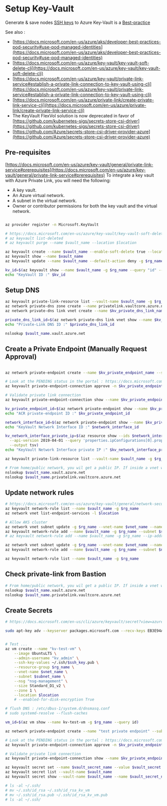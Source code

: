 # Setup Key-Vault

Generate & save nodes [SSH keys](https://docs.microsoft.com/en-us/azure/aks/ssh) to Azure Key-Vault is a [Best-practice](https://github.com/Azure/k8s-best-practices/blob/master/Security_securing_a_cluster.md#securing-host-access)


See also :
- [https://docs.microsoft.com/en-us/azure/aks/developer-best-practices-pod-security#use-pod-managed-identities](https://docs.microsoft.com/en-us/azure/aks/developer-best-practices-pod-security#use-pod-managed-identities)
- [https://docs.microsoft.com/en-us/azure/key-vault/key-vault-soft-delete-cli](https://docs.microsoft.com/en-us/azure/key-vault/key-vault-soft-delete-cli)
- [https://docs.microsoft.com/en-us/azure/key-vault/private-link-service#establish-a-private-link-connection-to-key-vault-using-cli](https://docs.microsoft.com/en-us/azure/key-vault/private-link-service#establish-a-private-link-connection-to-key-vault-using-cli)
- [https://docs.microsoft.com/en-us/azure/private-link/create-private-link-service-cli](https://docs.microsoft.com/en-us/azure/private-link/create-private-link-service-cli)
- The KeyVault FlexVol solution is now deprecated in favor of [https://github.com/kubernetes-sigs/secrets-store-csi-driver](https://github.com/kubernetes-sigs/secrets-store-csi-driver)
- [https://github.com/Azure/secrets-store-csi-driver-provider-azure](https://github.com/Azure/secrets-store-csi-driver-provider-azure)

## Pre-requisites

[https://docs.microsoft.com/en-us/azure/key-vault/general/private-link-service#prerequisites](https://docs.microsoft.com/en-us/azure/key-vault/general/private-link-service#prerequisites)
To integrate a key vault with Azure Private Link, you will need the following:
- A key vault.
- An Azure virtual network.
- A subnet in the virtual network.
- Owner or contributor permissions for both the key vault and the virtual network.

```sh

az provider register -n Microsoft.KeyVault

# https://docs.microsoft.com/en-us/azure/key-vault/key-vault-soft-delete-cli
# az keyvault list-deleted
# az keyvault purge --name $vault_name --location $location

az keyvault create --name $vault_name --enable-soft-delete true --location $location -g $rg_name
az keyvault show --name $vault_name 
az keyvault update --name $vault_name --default-action deny -g $rg_name 

kv_id=$(az keyvault show --name $vault_name -g $rg_name --query "id" --output tsv)
echo "KeyVault ID :" $kv_id

```

## Setup DNS

```sh
az keyvault private-link-resource list --vault-name $vault_name -g $rg_name
az network private-dns zone create --name privatelink.vaultcore.azure.net -g $rg_name 
az network private-dns link vnet create --name $kv_private_dns_link_name --virtual-network $kv_vnet_name --zone-name privatelink.vaultcore.azure.net --registration-enabled true -g $rg_name

private_dns_link_id=$(az network private-dns link vnet show --name $kv_private_dns_link_name --zone-name "privatelink.vaultcore.azure.net" -g $rg_name --query "id" --output tsv)
echo "Private-Link DNS ID :" $private_dns_link_id

nslookup $vault_name.vault.azure.net

```

## Create a Private Endpoint (Manually Request Approval)

```sh

az network private-endpoint create --name $kv_private_endpoint_name --subnet $subnet_id --manual-request --request-message "Please allow this AKS $appName to access KeyVault $vault_name" --private-connection-resource-id $kv_id --group-ids vault --connection-name $kv_private_endpoint_svc_con_name --location $location -g $rg_name

# Look at the PENDING status in the portal : https://docs.microsoft.com/en-us/azure/key-vault/general/private-link-service#how-to-manage-a-private-endpoint-connection-to-key-vault-using-the-azure-portal
az keyvault private-endpoint-connection approve -n $kv_private_endpoint_svc_con_name --description "AKS $appName request to access KeyVault $vault_name ALLOWED by CLI" --vault-name $vault_name -g $rg_name 

# Validate private link connection
az keyvault private-endpoint-connection show --name $kv_private_endpoint_svc_con_name --vault-name $vault_name -g $rg_name

kv_private_endpoint_id=$(az network private-endpoint show --name $kv_private_endpoint_name -g $rg_name --query id -o tsv)
echo "ACR private-endpoint ID :" $kv_private_endpoint_id

network_interface_id=$(az network private-endpoint show --name $kv_private_endpoint_name -g $rg_name --query 'networkInterfaces[0].id' -o tsv)
echo "KeyVault Network Interface ID :" $network_interface_id

kv_network_interface_private_ip=$(az resource show --ids $network_interface_id \
  --api-version 2019-04-01 --query 'properties.ipConfigurations[0].properties.privateIPAddress' \
  --output tsv)
echo "KeyVault Network Interface private IP :" $kv_network_interface_private_ip

az keyvault private-link-resource list --vault-name $vault_name -g $rg_name

# From home/public network, you wil get a public IP. If inside a vnet with private zone, then nslookup will resolve to the private ip.
nslookup $vault_name.vault.azure.net
nslookup $vault_name.privatelink.vaultcore.azure.net

```

## Update network rules
```sh
# https://docs.microsoft.com/en-us/azure/key-vault/general/network-security
az keyvault network-rule list --name $vault_name -g $rg_name
az network vnet list-endpoint-services -l $location

# Allow AKS cluster
az network vnet subnet update -g $rg_name --vnet-name $vnet_name --name $subnet_name --service-endpoints "Microsoft.KeyVault"
az keyvault network-rule add --name $vault_name -g $rg_name --subnet $subnet_id
# az keyvault network-rule add --name $vault_name -g $rg_name --ip-address "172.16.5.0/24"

az network vnet subnet update -g $rg_name --vnet-name $vnet_name --name $new_node_pool_subnet_name --service-endpoints "Microsoft.KeyVault"
az keyvault network-rule add --name $vault_name -g $rg_name --subnet $new_node_pool_subnet_id

az keyvault network-rule list --name $vault_name -g $rg_name
```

## Check private-link from Bastion
```sh
# From home/public network, you wil get a public IP. If inside a vnet with private zone, then nslookup will resolve to the private ip.
nslookup $vault_name.vault.azure.net
nslookup $vault_name.privatelink.vaultcore.azure.net
```

## Create Secrets

```sh
# https://docs.microsoft.com/en-us/cli/azure/keyvault/secret?view=azure-cli-latest#az-keyvault-secret-set

sudo apt-key adv --keyserver packages.microsoft.com --recv-keys EB3E94ADBE1229CF


# Test ...
az vm create --name "kv-test-vm" \
    --image UbuntuLTS \
    --admin-username "kv_admin" \
    --ssh-key-values ~/.ssh/$ssh_key.pub \
    --resource-group $rg_name \
    --vnet-name $vnet_name \
    --subnet $subnet_name \
    --nsg "nsg-management" \
    --size Standard_D1_v2 \
    --zone 1 \
    --location $location
    # --enabled-for-disk-encryption True

# flush DNS : /etc/dbus-1/system.d/dnsmasq.conf
# sudo systemd-resolve --flush-caches

vm_id=$(az vm show --name kv-test-vm -g $rg_name --query id)

az network private-endpoint create --name "test private endpoint" --subnet $subnet_id --manual-request --request-message "Please allow this test VM to access KeyVault $vault_name" --private-connection-resource-id $vm_id --group-ids vault --connection-name "kv_private_endpoint_svc_con_test" --location $location -g $rg_name

# Look at the PENDING status in the portal : https://docs.microsoft.com/en-us/azure/key-vault/general/private-link-service#how-to-manage-a-private-endpoint-connection-to-key-vault-using-the-azure-portal
az keyvault private-endpoint-connection approve -n $kv_private_endpoint_svc_con_name --description "$appName request to access KeyVault $vault_name ALLOWED by CLI" --vault-name $vault_name -g $rg_name 

# Validate private link connection
az keyvault private-endpoint-connection show --name $kv_private_endpoint_svc_con_name --vault-name $vault_name -g $rg_name

az keyvault secret set --name $vault_secret_name --value $vault_secret --description "AKS ${appName} Secret" --vault-name $vault_name
az keyvault secret list --vault-name $vault_name
az keyvault secret show --vault-name $vault_name --name $vault_secret_name --output tsv

# ls -al ~/.ssh/
# mv ~/.ssh/id_rsa ~/.ssh/id_rsa_kv_vm
# mv ~/.ssh/id_rsa.pub ~/.ssh/id_rsa_kv_vm.pub
# ls -al ~/.ssh/

```

